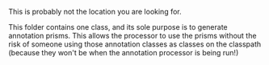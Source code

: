 This is probably not the location you are looking for.

This folder contains one class, and its sole purpose is to generate annotation prisms. This allows the processor to use the prisms without the risk of someone using those annotation classes as classes on the classpath (because they won't be when the annotation processor is being run!)